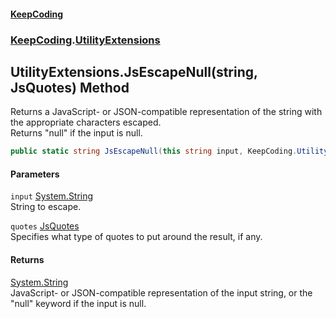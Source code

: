#### [KeepCoding](index.md 'index')
### [KeepCoding](KeepCoding.md 'KeepCoding').[UtilityExtensions](UtilityExtensions.md 'KeepCoding.UtilityExtensions')
## UtilityExtensions.JsEscapeNull(string, JsQuotes) Method
Returns a JavaScript- or JSON-compatible representation of the string with the appropriate characters escaped.  
Returns "null" if the input is null.
```csharp
public static string JsEscapeNull(this string input, KeepCoding.UtilityExtensions.JsQuotes quotes=KeepCoding.UtilityExtensions.JsQuotes.Double);
```
#### Parameters
<a name='KeepCoding_UtilityExtensions_JsEscapeNull(string_KeepCoding_UtilityExtensions_JsQuotes)_input'></a>
`input` [System.String](https://docs.microsoft.com/en-us/dotnet/api/System.String 'System.String')  
String to escape.
  
<a name='KeepCoding_UtilityExtensions_JsEscapeNull(string_KeepCoding_UtilityExtensions_JsQuotes)_quotes'></a>
`quotes` [JsQuotes](UtilityExtensions_JsQuotes.md 'KeepCoding.UtilityExtensions.JsQuotes')  
Specifies what type of quotes to put around the result, if any.
  
#### Returns
[System.String](https://docs.microsoft.com/en-us/dotnet/api/System.String 'System.String')  
JavaScript- or JSON-compatible representation of the input string, or the "null" keyword if the input is null.
